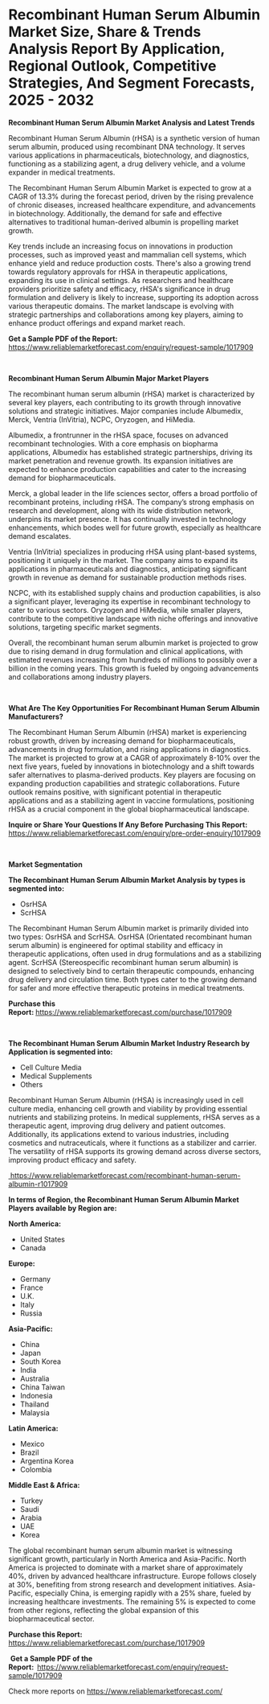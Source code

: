 <p><h1>Recombinant Human Serum Albumin Market Size, Share & Trends Analysis Report By Application, Regional Outlook, Competitive Strategies, And Segment Forecasts, 2025 - 2032</h1></p><p><strong>Recombinant Human Serum Albumin Market Analysis and Latest Trends</strong></p>
<p><p>Recombinant Human Serum Albumin (rHSA) is a synthetic version of human serum albumin, produced using recombinant DNA technology. It serves various applications in pharmaceuticals, biotechnology, and diagnostics, functioning as a stabilizing agent, a drug delivery vehicle, and a volume expander in medical treatments. </p><p>The Recombinant Human Serum Albumin Market is expected to grow at a CAGR of 13.3% during the forecast period, driven by the rising prevalence of chronic diseases, increased healthcare expenditure, and advancements in biotechnology. Additionally, the demand for safe and effective alternatives to traditional human-derived albumin is propelling market growth. </p><p>Key trends include an increasing focus on innovations in production processes, such as improved yeast and mammalian cell systems, which enhance yield and reduce production costs. There's also a growing trend towards regulatory approvals for rHSA in therapeutic applications, expanding its use in clinical settings. As researchers and healthcare providers prioritize safety and efficacy, rHSA's significance in drug formulation and delivery is likely to increase, supporting its adoption across various therapeutic domains. The market landscape is evolving with strategic partnerships and collaborations among key players, aiming to enhance product offerings and expand market reach.</p></p>
<p><strong>Get a Sample PDF of the Report:&nbsp;</strong> <a href="https://www.reliablemarketforecast.com/enquiry/request-sample/1017909?utm_campaign=2449&utm_medium=2&utm_source=Github&utm_content=ia&utm_term=08032025&utm_id=recombinant-human-serum-albumin">https://www.reliablemarketforecast.com/enquiry/request-sample/1017909</a></p>
<p>&nbsp;</p>
<p><strong>Recombinant Human Serum Albumin Major Market Players</strong></p>
<p><p>The recombinant human serum albumin (rHSA) market is characterized by several key players, each contributing to its growth through innovative solutions and strategic initiatives. Major companies include Albumedix, Merck, Ventria (InVitria), NCPC, Oryzogen, and HiMedia.</p><p>Albumedix, a frontrunner in the rHSA space, focuses on advanced recombinant technologies. With a core emphasis on biopharma applications, Albumedix has established strategic partnerships, driving its market penetration and revenue growth. Its expansion initiatives are expected to enhance production capabilities and cater to the increasing demand for biopharmaceuticals.</p><p>Merck, a global leader in the life sciences sector, offers a broad portfolio of recombinant proteins, including rHSA. The company’s strong emphasis on research and development, along with its wide distribution network, underpins its market presence. It has continually invested in technology enhancements, which bodes well for future growth, especially as healthcare demand escalates.</p><p>Ventria (InVitria) specializes in producing rHSA using plant-based systems, positioning it uniquely in the market. The company aims to expand its applications in pharmaceuticals and diagnostics, anticipating significant growth in revenue as demand for sustainable production methods rises. </p><p>NCPC, with its established supply chains and production capabilities, is also a significant player, leveraging its expertise in recombinant technology to cater to various sectors. Oryzogen and HiMedia, while smaller players, contribute to the competitive landscape with niche offerings and innovative solutions, targeting specific market segments.</p><p>Overall, the recombinant human serum albumin market is projected to grow due to rising demand in drug formulation and clinical applications, with estimated revenues increasing from hundreds of millions to possibly over a billion in the coming years. This growth is fueled by ongoing advancements and collaborations among industry players.</p></p>
<p>&nbsp;</p>
<p><strong>What Are The Key Opportunities For Recombinant Human Serum Albumin Manufacturers?</strong></p>
<p><p>The Recombinant Human Serum Albumin (rHSA) market is experiencing robust growth, driven by increasing demand for biopharmaceuticals, advancements in drug formulation, and rising applications in diagnostics. The market is projected to grow at a CAGR of approximately 8-10% over the next five years, fueled by innovations in biotechnology and a shift towards safer alternatives to plasma-derived products. Key players are focusing on expanding production capabilities and strategic collaborations. Future outlook remains positive, with significant potential in therapeutic applications and as a stabilizing agent in vaccine formulations, positioning rHSA as a crucial component in the global biopharmaceutical landscape.</p></p>
<p><strong>Inquire or Share Your Questions If Any Before Purchasing This Report:</strong> <a href="https://www.reliablemarketforecast.com/enquiry/pre-order-enquiry/1017909?utm_campaign=2449&utm_medium=2&utm_source=Github&utm_content=ia&utm_term=08032025&utm_id=recombinant-human-serum-albumin">https://www.reliablemarketforecast.com/enquiry/pre-order-enquiry/1017909</a></p>
<p>&nbsp;</p>
<p><strong>Market Segmentation</strong></p>
<p><strong>The Recombinant Human Serum Albumin Market Analysis by types is segmented into:</strong></p>
<p><ul><li>OsrHSA</li><li>ScrHSA</li></ul></p>
<p><p>The Recombinant Human Serum Albumin market is primarily divided into two types: OsrHSA and ScrHSA. OsrHSA (Orientated recombinant human serum albumin) is engineered for optimal stability and efficacy in therapeutic applications, often used in drug formulations and as a stabilizing agent. ScrHSA (Stereospecific recombinant human serum albumin) is designed to selectively bind to certain therapeutic compounds, enhancing drug delivery and circulation time. Both types cater to the growing demand for safer and more effective therapeutic proteins in medical treatments.</p></p>
<p><strong>Purchase this Report:&nbsp;</strong><a href="https://www.reliablemarketforecast.com/purchase/1017909?utm_campaign=2449&utm_medium=2&utm_source=Github&utm_content=ia&utm_term=08032025&utm_id=recombinant-human-serum-albumin">https://www.reliablemarketforecast.com/purchase/1017909</a></p>
<p>&nbsp;</p>
<p><strong>The Recombinant Human Serum Albumin Market Industry Research by Application is segmented into:</strong></p>
<p><ul><li>Cell Culture Media</li><li>Medical Supplements</li><li>Others</li></ul></p>
<p><p>Recombinant Human Serum Albumin (rHSA) is increasingly used in cell culture media, enhancing cell growth and viability by providing essential nutrients and stabilizing proteins. In medical supplements, rHSA serves as a therapeutic agent, improving drug delivery and patient outcomes. Additionally, its applications extend to various industries, including cosmetics and nutraceuticals, where it functions as a stabilizer and carrier. The versatility of rHSA supports its growing demand across diverse sectors, improving product efficacy and safety.</p></p>
<p><a href="https://www.reliablemarketforecast.com/recombinant-human-serum-albumin-r1017909?utm_campaign=2449&utm_medium=2&utm_source=Github&utm_content=ia&utm_term=08032025&utm_id=recombinant-human-serum-albumin">&nbsp;https://www.reliablemarketforecast.com/recombinant-human-serum-albumin-r1017909</a></p>
<p><strong>In terms of Region, the Recombinant Human Serum Albumin Market Players available by Region are:</strong></p>
<p>
    <p> <strong> North America: </strong>
        <ul>
            <li>United States</li>
            <li>Canada</li>
        </ul>
        </p> 
    <p> <strong> Europe: </strong>
        <ul>
            <li>Germany</li>
            <li>France</li>
            <li>U.K.</li>
            <li>Italy</li>
            <li>Russia</li>
        </ul>
        </p> 
    <p> <strong> Asia-Pacific: </strong>
        <ul>
            <li>China</li>
            <li>Japan</li>
            <li>South Korea</li>
            <li>India</li>
            <li>Australia</li>
            <li>China Taiwan</li>
            <li>Indonesia</li>
            <li>Thailand</li>
            <li>Malaysia</li>
        </ul>
        </p> 
    <p> <strong> Latin America: </strong>
        <ul>
            <li>Mexico</li>
            <li>Brazil</li>
            <li>Argentina Korea</li>
            <li>Colombia</li>
        </ul>
        </p> 
    <p> <strong> Middle East & Africa: </strong>
        <ul>
            <li>Turkey</li>
            <li>Saudi</li>
            <li>Arabia</li>
            <li>UAE</li>
            <li>Korea</li>
        </ul>
    </p>
    </p>
<p><p>The global recombinant human serum albumin market is witnessing significant growth, particularly in North America and Asia-Pacific. North America is projected to dominate with a market share of approximately 40%, driven by advanced healthcare infrastructure. Europe follows closely at 30%, benefiting from strong research and development initiatives. Asia-Pacific, especially China, is emerging rapidly with a 25% share, fueled by increasing healthcare investments. The remaining 5% is expected to come from other regions, reflecting the global expansion of this biopharmaceutical sector.</p></p>
<p><strong>Purchase this Report: </strong><a href="https://www.reliablemarketforecast.com/purchase/1017909?utm_campaign=2449&utm_medium=2&utm_source=Github&utm_content=ia&utm_term=08032025&utm_id=recombinant-human-serum-albumin">https://www.reliablemarketforecast.com/purchase/1017909</a></p>
<p>&nbsp;<strong>Get a Sample PDF of the Report:&nbsp;&nbsp;</strong><a href="https://www.reliablemarketforecast.com/enquiry/request-sample/1017909?utm_campaign=2449&utm_medium=2&utm_source=Github&utm_content=ia&utm_term=08032025&utm_id=recombinant-human-serum-albumin">https://www.reliablemarketforecast.com/enquiry/request-sample/1017909</a></p>
<p><strong></strong></p>
<p>Check more reports on <a href="https://www.reliablemarketforecast.com/?utm_campaign=2449&utm_medium=2&utm_source=Github&utm_content=ia&utm_term=08032025&utm_id=recombinant-human-serum-albumin">https://www.reliablemarketforecast.com/</a></p>